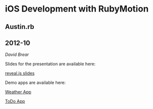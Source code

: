 # iOS Development with RubyMotion
## Austin.rb
## 2012-10
*David Brear*

Slides for the presentation are available here:

[reveal.js slides](https://github.com/DavidBrear/dbrear-rubymotion)

Demo apps are available here:

[Weather App](https://github.com/DavidBrear/Motion-ToDo)

[ToDo App](https://github.com/DavidBrear/motion-weather)

